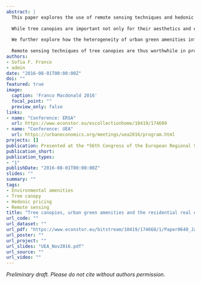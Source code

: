 ```yaml
---
abstract: | 
  This paper explores the use of remote sensing techniques and hedonic pricing methods for the valuation of urban green amenities and in particular street trees. The classification and study of these amenities in an urban area is challenged by the high level of spatially detailed data required.
 
  While tree canopies are important not only for their aesthetics and ecological benefits, it is difficult to obtain such data to be used for informed policy discussions. A classification algorithm is tested and applied to high resolution aerial photographs of Lisbon to assess the usage of remote sensing techniques for the detection of tree canopies in the city. Results indicate that 8% of Lisbon is covered with tree canopy with a high accuracy rate of approximately 90%.
  
  We further explore how the heterogeneity of urban green amenities influence the residential real estate market under the hedonic valuation framework with a spatial error specification, focusing on the impact of parks, urban forests, cemeteries, playgrounds and Monsanto Forest Park. Results indicate that different types of green spaces are valued differently and further that there is varying effects in how the real estate market values different types of street trees. Residential real estate capitalizes these trees based on their heterogeneous characteristics such as foliage type and location, with results showing that trees have significant positive amenity values in mitigating flood risk in the urban area. This highlights the importance in considering how different trees are contextualized in an urban environment.
  
  Remote sensing techniques of tree canopies are thus worthwhile in providing additional dimensions from which urban green amenities can be valued via the hedonic framework. In this way, our findings contribute to the broader debate on applying remote sensing and hedonic pricing to the valuation of ecosystem and environmental services and to assess strategies to increase the level of greenness within urban areas.
authors:
- Sofia F. Franco
- admin
date: "2016-08-01T00:00:00Z"
doi: ""
featured: true
image:
  caption: 'Franco Macdonald 2016'
  focal_point: ""
  preview_only: false
links:
- name: "Conference: ERSA"
  url: https://www.econstor.eu/escollectionhome/10419/174609
- name: "Conference: UEA"
  url: https://urbaneconomics.org/meetings/uea2016/program.html
projects: []
publication: Presented at the *56th Congress of the European Regional Science Association* & *11th Meeting of the Urban Economics Association 2016*
publication_short: 
publication_types:
- "1"
publishDate: "2016-08-01T00:00:00Z"
slides: ""
summary: ""
tags:
- Environmental amenities
- Tree canopy
- Hedonic pricing
- Remote sensing
title: "Tree canopies, urban green amenities and the residential real estate market: Remote sensing and spatial hedonic applications to Lisbon, Portugal"
url_code: ""
url_dataset: ""
url_pdf: "https://www.econstor.eu/bitstream/10419/174668/1/Paper0640_JacobMacdonald.pdf"
url_poster: ""
url_project: ""
url_slides: "UEA_Nov2016.pdf"
url_source: ""
url_video: ""
---
```


*Preliminary draft. Please do not cite without authors permission.*